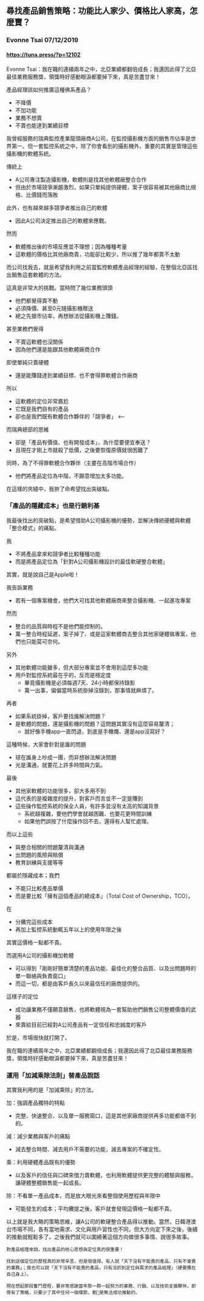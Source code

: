## 尋找產品銷售策略：功能比人家少、價格比人家高，怎麼賣？
### Evonne Tsai 07/12/2019
#### https://tuna.press/?p=12102

Evonne Tsai：我在職的連續兩年之中，北亞業績都翻倍成長；我還因此得了北亞最佳業務服務獎，領獎時好感動眼淚都要掉下來，真是苦盡甘來！

產品經理該如何推廣這種佛系產品？
- 不降價
- 不加功能
- 業務不想賣
- 不賣也能達到業績目標

我曾經服務的瑞典監控產業龍頭廠商A公司，在監控攝影機方面的銷售市佔率是世界第一。但一套監控系統之中，除了你會看到的攝影機外，重要的其實是管理這些攝影機的軟體系統。

傳統上
- A公司專注製造攝影機，軟體則是找其他軟體廠整合合作
- 但由於市場競爭漸趨激烈，如果只單純提供硬體，案子很容易被其他廠商比規格、比價錢而落敗

此外，也有越來越多競爭者推出自己的軟體
- 因此A公司決定推出自己的軟體來應戰。

然而
- 軟體推出後的市場反應並不理想；因為種種考量
- 這軟體的價格比其他廠商貴，功能卻比較少，所以推了幾年都賣不太動

而公司找我去，就是希望我利用之前當監控軟體產品經理的經驗，在整個北亞區找出銷售這套軟體的方法。

這真是非常大的挑戰。當時問了幾位業務頭頭
- 他們都覺得賣不動
- 必須降價、甚至0元隨攝影機贈送
- 總之先搶市佔率，再想辦法從攝影機上賺錢。

甚至業務們覺得
- 不賣這軟體也沒關係
- 因為他們還是能跟其他軟體廠商合作

即使單純只賣硬體
- 還是能賺錢達到業績目標、也不會得罪軟體合作廠商

所以
- 這軟體的定位非常尷尬
- 它既是我們自有的產品
- 卻也是我們既有軟體合作夥伴的「競爭者」 <--

而瑞典總部的思維
- 卻是「產品有價值、也有開發成本」，為什麼要便宜奉送？
- 且現在才剛上市就殺了低價，之後要恢復原價就很困難了

同時，為了不得罪軟體合作夥伴（主要在高階市場合作）
- 他們將產品定位為中階，不願意增加太多功能。

在這樣的夾縫中，我拚了命希望找出突破點。

### 「產品的隱藏成本」也是行銷利基
我最後找出的突破點，是希望借助A公司攝影機的優勢，並解決傳統硬體與軟體「整合模式」的痛點。

我
- 不將產品拿來和競爭者比較種種功能
- 而是將產品定位為「針對A公司攝影機設計的最佳軟硬整合軟體」

其實，就是說自己是Apple啦！  

我告訴業務
- 若有一個專案機會，他們大可找其他軟體廠商來整合攝影機、一起進攻專案

然而
- 整合的品質與時程不是他們能控制的。
- 萬一整合時程延遲，案子掉了、或是這家軟體商去整合其他家硬體做專案，他們也只能莫可奈何。

另外
- 其他軟體功能雖多，但大部分專案並不會用到這麼多功能
- 用戶對監控系統最在乎的，反而是穩定度
  - 畢竟攝影機是必須每週7天、24小時都保持錄影
  - 萬一出事，偏偏當時系統掛掉沒錄到，那事情就麻煩了。

再者
- 如果系統掛掉，客戶要找誰解決問題？
- 是軟體的問題，還是攝影機的問題？這問題其實沒有這麼容易釐清；
  - 就好像手機app一直閃退，到底是手機爛、還是app沒寫好？

這種時候，大家會針對是誰的問題
- 球在誰身上吵成一團，而非想辦法解決問題
- 光是溝通，就要花上許多時間與力氣。

最後
- 其他家軟體的功能很多，卻大多用不到
- 這代表的是複雜度的提升，對客戶而言並不一定是賺到
- 這些操作監控系統的保全人員，有許多並沒有太高的知識背景
  - 系統越複雜，要他們學會就越困難、也要花更時間訓練
  - 如果他們誤按了什麼操作回不去，還得有人幫忙處理。

而以上這些
- 與整合相關的問題釐清與溝通
- 出問題的風險與賠償
- 教育訓練與支援等等

都屬於隱藏成本；我們
- 不能只比較產品單價
- 而是要比較「擁有這個產品的總成本」（Total Cost of Ownership，TCO）。

在
- 分攤完這些成本
- 再加上監控系統動輒五年以上的使用年限之後

其實這價格一點都不貴。

而選用A公司的攝影機加軟體
- 可以得到「剛剛好簡單清楚的產品功能、最佳化的整合品質、以及出問題時的單一聯絡與負責窗口」
- 而這一切，都是由客戶長久以來最信任的廠商提供的。

這樣子的定位
- 成功讓業務不僅願意銷售，也將軟體視為一套幫助他們銷售公司整體價值的武器
- 來賣給目前已經對A公司產品有一定信任和忠誠度的客戶

於是，市場很快就打開了。

我在職的連續兩年之中，北亞業績都翻倍成長；我還因此得了北亞最佳業務服務獎，領獎時好感動眼淚都要掉下來，真是苦盡甘來！

### 運用「加減乘除法則」替產品說話
其實我利用的是「加減乘除」的方法。

加：強調產品獨特的特點
- 完整、快速整合、以及單一服務窗口，這是其他家廠商提供再多功能都做不到的。

減：減少業務與客戶的痛點
- 減去整合時間、減去用戶不需要的功能，減去專案的不確定性。

乘：利用硬體產品既有的優勢
- 以及客戶的信任與口碑來借力賣軟體，也利用軟體提供更完整的體驗與服務，讓硬體整體銷售能一起成長。

除：不看單一產品成本，而是放大眼光來看整個使用歷程與年限中
- 可能發生的成本；平均攤提之後，客戶就會發現這價格一點都不貴。

以上就是我大略的策略思維，讓A公司的軟硬整合產品得以推動。當然，日韓港澳台市場不同，各有當地需求、文化與用戶習性也不同，但大方向定下來之後，後續的推動就輕鬆多了。之後我們就可以圍繞著這個方向做很多事情、說很多故事。

```
對產品經理來說，找出產品的核心思想與定位真的很重要！

找到這個定位的歷程真的非常辛苦，但是很值得。有人說「天下沒有不能賣的產品，只有不會賣的業務」；我也可以說「天下沒有不能賣的產品，只有沒抓到定位與需求的產品經理」（硬要攬在自己身上）。

現在想起那段奮鬥歷程，要非常感謝當年那一群一起努力的業務、行銷、以及技術支援夥伴。即使有了策略，只要少了其中任何一個環節，都是無法成功推動的。
```